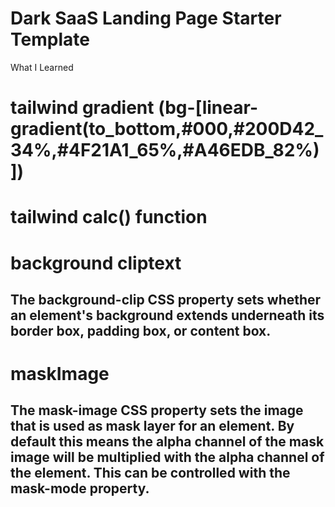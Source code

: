 # Dark SaaS Landing Page Starter Template

What I Learned

# tailwind gradient (bg-[linear-gradient(to_bottom,#000,#200D42_34%,#4F21A1_65%,#A46EDB_82%)])

# tailwind calc() function

# background cliptext

## The background-clip CSS property sets whether an element's background extends underneath its border box, padding box, or content box.

# maskImage

## The mask-image CSS property sets the image that is used as mask layer for an element. By default this means the alpha channel of the mask image will be multiplied with the alpha channel of the element. This can be controlled with the mask-mode property.
